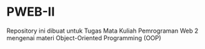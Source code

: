 # PWEB-II
Repository ini dibuat untuk Tugas Mata Kuliah Pemrograman Web 2 mengenai materi Object-Oriented Programming (OOP) 
